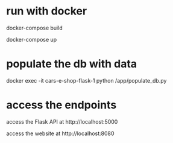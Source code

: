 # run with docker
docker-compose build 

docker-compose up

# populate the db with data
docker exec -it cars-e-shop-flask-1 python /app/populate_db.py

# access the endpoints
access the Flask API at http://localhost:5000

access the website at http://localhost:8080
